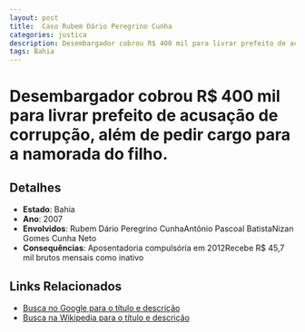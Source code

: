 ```yaml
---
layout: post
title:  Caso Rubem Dário Peregrino Cunha
categories: justica
description: Desembargador cobrou R$ 400 mil para livrar prefeito de acusação de corrupção✧ além de pedir cargo para a namorada do filho.Rubem Dário Peregrino CunhaAntônio Pascoal BatistaNizan Gomes Cunha Neto
tags: Bahia
---
```


# Desembargador cobrou R$ 400 mil para livrar prefeito de acusação de corrupção, além de pedir cargo para a namorada do filho.

## Detalhes
- **Estado**: Bahia
- **Ano**: 2007
- **Envolvidos**:
Rubem Dário Peregrino CunhaAntônio Pascoal BatistaNizan Gomes Cunha Neto
- **Consequências**:
Aposentadoria compulsória em 2012Recebe R$ 45,7 mil brutos mensais como inativo

## Links Relacionados
- [Busca no Google para o título e descrição](https://www.google.com/search?q=Caso%20Rubem%20D%C3%A1rio%20Peregrino%20Cunha%20Desembargador%20cobrou%20R%24%20400%20mil%20para%20livrar%20prefeito%20de%20acusa%C3%A7%C3%A3o%20de%20corrup%C3%A7%C3%A3o%2C%20al%C3%A9m%20de%20pedir%20cargo%20para%20a%20namorada%20do%20filho.%20Bahia)
- [Busca na Wikipedia para o título e descrição](https://en.wikipedia.org/w/index.php?search=Caso%20Rubem%20D%C3%A1rio%20Peregrino%20Cunha%20Desembargador%20cobrou%20R%24%20400%20mil%20para%20livrar%20prefeito%20de%20acusa%C3%A7%C3%A3o%20de%20corrup%C3%A7%C3%A3o%2C%20al%C3%A9m%20de%20pedir%20cargo%20para%20a%20namorada%20do%20filho.%20Bahia)
